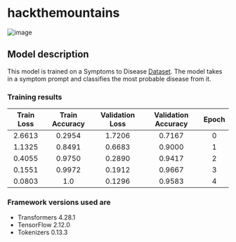    # hackthemountains

![image](https://github.com/PoulavBhowmick03/hackthemountains/assets/76868488/2872d6bc-5f22-4799-9b19-881c4e676f89)



## Model description

This model is trained on a Symptoms to Disease [Dataset]("https://www.kaggle.com/datasets/itachi9604/disease-symptom-description-dataset"). 
The model takes in a symptom prompt and classifies the most probable disease from it. 


### Training results

| Train Loss | Train Accuracy | Validation Loss | Validation Accuracy | Epoch |
|:----------:|:--------------:|:---------------:|:-------------------:|:-----:|
| 2.6613     | 0.2954         | 1.7206          | 0.7167              | 0     |
| 1.1325     | 0.8491         | 0.6683          | 0.9000              | 1     |
| 0.4055     | 0.9750         | 0.2890          | 0.9417              | 2     |
| 0.1551     | 0.9972         | 0.1912          | 0.9667              | 3     |
| 0.0803     | 1.0            | 0.1296          | 0.9583              | 4     |


### Framework versions used are

- Transformers 4.28.1
- TensorFlow 2.12.0
- Tokenizers 0.13.3


